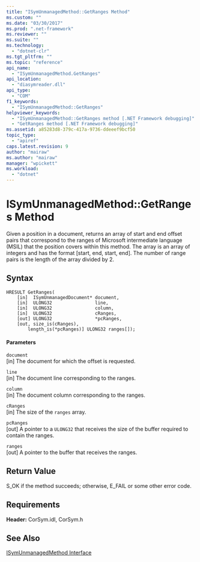 ```yaml
---
title: "ISymUnmanagedMethod::GetRanges Method"
ms.custom: ""
ms.date: "03/30/2017"
ms.prod: ".net-framework"
ms.reviewer: ""
ms.suite: ""
ms.technology: 
  - "dotnet-clr"
ms.tgt_pltfrm: ""
ms.topic: "reference"
api_name: 
  - "ISymUnmanagedMethod.GetRanges"
api_location: 
  - "diasymreader.dll"
api_type: 
  - "COM"
f1_keywords: 
  - "ISymUnmanagedMethod::GetRanges"
helpviewer_keywords: 
  - "ISymUnmanagedMethod::GetRanges method [.NET Framework debugging]"
  - "GetRanges method [.NET Framework debugging]"
ms.assetid: a85283d8-379c-417a-9736-ddeeef9bcf50
topic_type: 
  - "apiref"
caps.latest.revision: 9
author: "mairaw"
ms.author: "mairaw"
manager: "wpickett"
ms.workload: 
  - "dotnet"
---
```

# ISymUnmanagedMethod::GetRanges Method
Given a position in a document, returns an array of start and end offset pairs that correspond to the ranges of Microsoft intermediate language (MSIL) that the position covers within this method. The array is an array of integers and has the format [start, end, start, end]. The number of range pairs is the length of the array divided by 2.  
  
## Syntax  
  
```  
HRESULT GetRanges(  
    [in]  ISymUnmanagedDocument* document,  
    [in]  ULONG32                line,  
    [in]  ULONG32                column,  
    [in]  ULONG32                cRanges,  
    [out] ULONG32                *pcRanges,  
    [out, size_is(cRanges),  
        length_is(*pcRanges)] ULONG32 ranges[]);  
```  
  
#### Parameters  
 `document`  
 [in] The document for which the offset is requested.  
  
 `line`  
 [in] The document line corresponding to the ranges.  
  
 `column`  
 [in] The document column corresponding to the ranges.  
  
 `cRanges`  
 [in] The size of the `ranges` array.  
  
 `pcRanges`  
 [out] A pointer to a `ULONG32` that receives the size of the buffer required to contain the ranges.  
  
 `ranges`  
 [out] A pointer to the buffer that receives the ranges.  
  
## Return Value  
 S_OK if the method succeeds; otherwise, E_FAIL or some other error code.  
  
## Requirements  
 **Header:** CorSym.idl, CorSym.h  
  
## See Also  
 [ISymUnmanagedMethod Interface](../../../../docs/framework/unmanaged-api/diagnostics/isymunmanagedmethod-interface.md)
